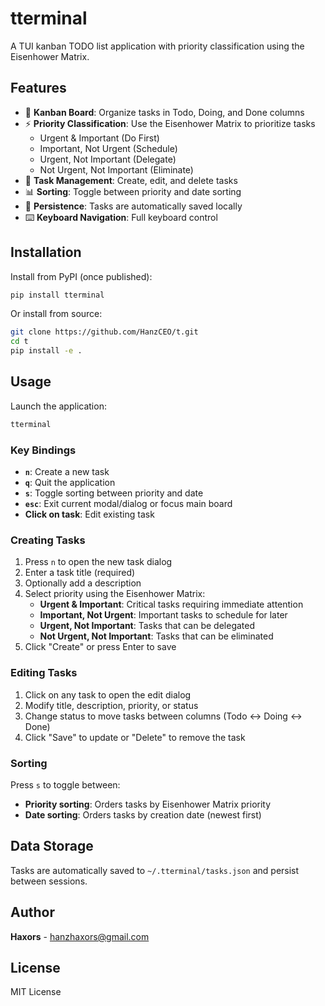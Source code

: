 # tterminal

A TUI kanban TODO list application with priority classification using the Eisenhower Matrix.

## Features

- 📝 **Kanban Board**: Organize tasks in Todo, Doing, and Done columns
- ⚡ **Priority Classification**: Use the Eisenhower Matrix to prioritize tasks
  - Urgent & Important (Do First)
  - Important, Not Urgent (Schedule)
  - Urgent, Not Important (Delegate)
  - Not Urgent, Not Important (Eliminate)
- 🔧 **Task Management**: Create, edit, and delete tasks
- 📊 **Sorting**: Toggle between priority and date sorting
- 💾 **Persistence**: Tasks are automatically saved locally
- ⌨️ **Keyboard Navigation**: Full keyboard control

## Installation

Install from PyPI (once published):

```bash
pip install tterminal
```

Or install from source:

```bash
git clone https://github.com/HanzCEO/t.git
cd t
pip install -e .
```

## Usage

Launch the application:

```bash
tterminal
```

### Key Bindings

- **`n`**: Create a new task
- **`q`**: Quit the application
- **`s`**: Toggle sorting between priority and date
- **`esc`**: Exit current modal/dialog or focus main board
- **Click on task**: Edit existing task

### Creating Tasks

1. Press `n` to open the new task dialog
2. Enter a task title (required)
3. Optionally add a description
4. Select priority using the Eisenhower Matrix:
   - **Urgent & Important**: Critical tasks requiring immediate attention
   - **Important, Not Urgent**: Important tasks to schedule for later
   - **Urgent, Not Important**: Tasks that can be delegated
   - **Not Urgent, Not Important**: Tasks that can be eliminated
5. Click "Create" or press Enter to save

### Editing Tasks

1. Click on any task to open the edit dialog
2. Modify title, description, priority, or status
3. Change status to move tasks between columns (Todo ↔ Doing ↔ Done)
4. Click "Save" to update or "Delete" to remove the task

### Sorting

Press `s` to toggle between:
- **Priority sorting**: Orders tasks by Eisenhower Matrix priority
- **Date sorting**: Orders tasks by creation date (newest first)

## Data Storage

Tasks are automatically saved to `~/.tterminal/tasks.json` and persist between sessions.

## Author

**Haxors** - hanzhaxors@gmail.com

## License

MIT License
